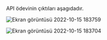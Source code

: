 API ödevinin  çıktıları aşagıdadır.

![Ekran görüntüsü 2022-10-15 183759](https://user-images.githubusercontent.com/100202541/195995299-8c357469-2440-4aaa-b588-791628545305.png)

![Ekran görüntüsü 2022-10-15 183704](https://user-images.githubusercontent.com/100202541/195995310-d178dc39-0232-4a05-b3b7-2ac10e0668d7.png)
